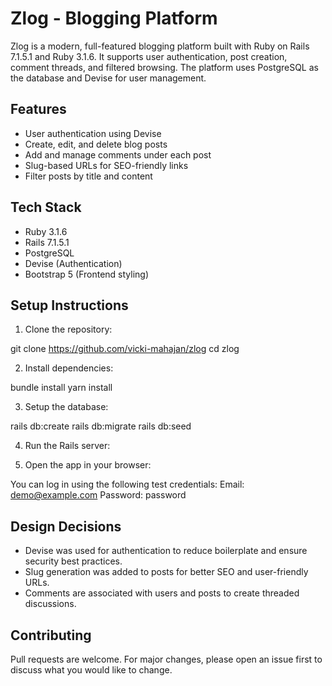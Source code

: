 # Zlog - Blogging Platform

Zlog is a modern, full-featured blogging platform built with Ruby on Rails 7.1.5.1 and Ruby 3.1.6. It supports user authentication, post creation, comment threads, and filtered browsing. The platform uses PostgreSQL as the database and Devise for user management.

## Features

- User authentication using Devise
- Create, edit, and delete blog posts
- Add and manage comments under each post
- Slug-based URLs for SEO-friendly links
- Filter posts by title and content

## Tech Stack

- Ruby 3.1.6
- Rails 7.1.5.1
- PostgreSQL
- Devise (Authentication)
- Bootstrap 5 (Frontend styling)

## Setup Instructions

1. Clone the repository:

  git clone https://github.com/vicki-mahajan/zlog
  cd zlog

2. Install dependencies:

  bundle install
  yarn install

3. Setup the database:

  rails db:create
  rails db:migrate
  rails db:seed

4. Run the Rails server:
  
5. Open the app in your browser:
 
  You can log in using the following test credentials:
    Email: demo@example.com
    Password: password


## Design Decisions

- Devise was used for authentication to reduce boilerplate and ensure security best practices.
- Slug generation was added to posts for better SEO and user-friendly URLs.
- Comments are associated with users and posts to create threaded discussions.

## Contributing

Pull requests are welcome. For major changes, please open an issue first to discuss what you would like to change.
